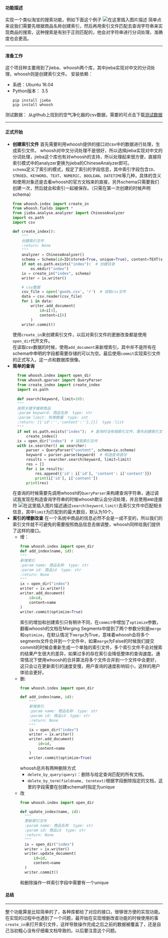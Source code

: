 #### 功能描述
实现一个类似淘宝的搜索功能，例如下面这个例子
![在这里插入图片描述](https://img-blog.csdnimg.cn/20190416194136675.png?x-oss-process=image/watermark,type_ZmFuZ3poZW5naGVpdGk,shadow_10,text_aHR0cHM6Ly9ibG9nLmNzZG4ubmV0L0Zhbk1MZWk=,size_16,color_FFFFFF,t_70)
简单点来说我们需要先根据商品名称创建索引，然后再用索引文件匹配去查询字符串来实现商品的搜索，这种搜索是有别于正则匹配的，他会对字符串进行分词处理，准确度也会更高。

---
#### 准备工作
这个项目种主要用到了jieba、whoosh两个库，其中jieba实现对中文的分词处理，whoosh则是创建索引文件。
安装依赖：
- 系统：Ubuntu 16.04
- Python版本： 3.5
	```shell
	pip install jieba
	pip install whoosh
	```
测试数据：
从github上找到的空气净化器的csv数据，需要的可点击下载[测试数据](https://github.com/Ckend/taobao_scrapy/blob/master/result/%E7%A9%BA%E6%B0%94%E6%B8%85%E6%96%B0%E5%99%A8_result.csv)

---
#### 正式开始
- **创建索引文件**
首先需要利用whoosh提供的接口对csv中的数据进行处理，生成索引文件。
whoosh对中文分词处理不是很好，所以选择jieba实现对中文的分词处理，jieba这个库也有对whoosh的支持，所以处理起来很方便，直接将索引模式中的analyzer更换为jieba的ChineseAnalyzer即可。<br>
`schema`定义了索引的模式，规定了索引的字段信息，其中索引字段包含`ID`、`STROED`、`KEYWORD`、`TEXT`、`NUMERIC`、`BOOLEAN`、`DATETIME`等几种，具体的含义和使用对象还是去看whoosh的官方文档来的直接，另外schema只需要我们创建一次，然后就会和索引一起被保存。（只需在第一次创建的时候声明schema）
	```python
	from whoosh.index import create_in
	from whoosh.fields import *
	from jieba.analyse.analyzer import ChineseAnalyzer
	import os.path
	import csv
	
	def create_index():
    	"""
    	创建索引文件
    	:return: None
    	"""
    	analyzer = ChineseAnalyzer()
    	schema = Schema(id=ID(stored=True, unique=True), content=TEXT(stored=True, analyzer=analyzer))  # 声明索引模式
    	if not os.path.exists("index"):  # 创建目录
        	os.mkdir("index")
    	ix = create_in("index", schema)
    	writer = ix.writer()
	
    	# csv数据
    	csv_file = open('goods.csv', 'r')  # 读取csv文件
    	data = csv.reader(csv_file)
    	for i in data:
        	writer.add_document(
            	id=i[3],
            	content=i[0]
        	)
  		writer.commit()
	```
	使用`create_in`来创建索引文件，以后对索引文件的更删改查都是使用`open_dir`代开文件。<br>
	在读取csv数据的时候，使用`add_document`来新增索引，其中并不是所有在schema中申明的字段都需要存储的可以为空。最后使用`commit`实现索引文件的正式写入，这一点和数据库很像。
- **简单的查询**
  ```python
 	from whoosh.index import open_dir
	from whoosh.qparser import QueryParser
	from create_index import create_index
	import os.path
	
	def search(keyword, limit=10):
    """
    按照关键字搜索商品
    :param keyword: 商品名称  type: str
    :param limit: 检索数量  type: int
    :return: [{'id':'','content':''},{}]  type：list
    """
    if not os.path.exists("index"):  # 查询时没有缩索引文件，需先创建索引文件
        create_index()
    ix = open_dir("index")  # 读取索引文件
    with ix.searcher() as searcher:
        parser = QueryParser("content", schema=ix.schema)
        keyword = parser.parse(keyword)  # 构造查询语句
        results = searcher.search(keyword, limit=limit)
        res = []
        for i in results:
            res.append({'id': i['id'], 'content': i['content']})
            print(i['id'], i['content'])
        print(res)
  ```
  在查询的时候需要先调用whoosh的`QueryParser`来构建查询字符串，通过调试我发现在构造查询字符串的时候whoosh默认会分词处理，并且使用`AND`连接符
![在这里插入图片描述](https://img-blog.csdnimg.cn/2019041623572811.png)通过`search(keyword,limit)`去索引文件中匹配相关信息，其中`limit`为匹配到的最大数目，默认为10个。
- **索引的增删改查**
  在一个系统中商品的信息必然不会是一成不变的，所以我们的索引文件就不可避免的需要按照商品信息去做调整，whoosh同样给我们提供了这样的接口。
  - 增：
    ```python
    from whoosh.index import open_dir
	def add_index(name, id):
    """
    新增索引
    :param name: 商品名称  type: str
    :param id: 商品id  type: str
    :return: None
    """
    ix = open_dir("index")
    writer = ix.writer()
    writer.add_document(
        id=id,
        content=name
    )
    writer.commit(optimize=True)
    ```
     索引的增加和创建索引只有稍许不同，在`commit`中增加了`optimize`参数，翻看whoosh的文档在Merging Segments中提到了两个参数分别是`merge`和`optimize`，在默认情况下`merge`为True，意味着whoosh会将多个segments文件合并到一个文件中，如果`merge`为False的时候我们提交commit的时候会重新生成一个单独的索引文件，多个索引文件不会对搜索的结果产生很大的差异，如果过多的存在索引会降低整体的查询速度。通常情况下使用whoosh的合并算法将多个文件合并到一个文件中会更好，这只会让在更新索引的速度变慢，用户查询的速度影响较小，这样的用户体验会更好。
   - 删:
	    ```python
	    from whoosh.index import open_dir
	    
		def add_index(name, id):
		    """
		    新增索引
		    :param name: 商品名称  type: str
		    :param id: 商品id  type: str
		    :return: None
		    """
	    	ix = open_dir("index")
	    	writer = ix.writer()
	    	writer.add_document(
	        	id=id,
	        	content=name
	    	)
	    	writer.commit(optimize=True)
	    ```
		whoosh总共有两种删除方式
		- `delete_by_query(query)`：删除与给定查询匹配的所有文档。
		- `delete_by_term(fieldname, termtext)`根据字段删除指定的文档，这里的字段需要在创建schema时指定为unique
	- 改
	  ```python
	  from whoosh.index import open_dir

	  def update_index(name, id):
    	"""
    	更新索引文件
    	:param name: 商品名称  type: str
    	:param id: 商品id  type: str
    	:return: None
    	"""
    	ix = open_dir("index")
    	writer = ix.writer()
    	writer.update_document(
        	id=id,
        	content=name
    	)
    	writer.commit()
		```
		和删除操作一样索引字段中需要有一个unique

#### 总结
---
整个功能算是比较简单的了，各种库都给了对应的接口，很够很方便的实现功能。在实现的过程中也遇到了一个问题，最开始在实现增删改查功能的时候使用的事`create_in`来打开索引文件，这样导致操作完成之后之前的数据被覆盖了，还是自己当初粗心没有仔细看文档导致的。以后要注意这个问题。
